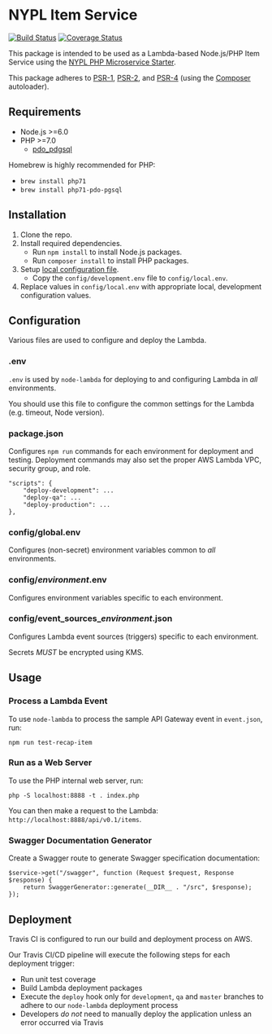 # NYPL Item Service

[![Build Status](https://travis-ci.org/NYPL-discovery/itemservice.svg?branch=master)](https://travis-ci.org/NYPL-discovery/itemservice)
[![Coverage Status](https://coveralls.io/repos/github/NYPL-discovery/itemservice/badge.svg?branch=travis)](https://coveralls.io/github/NYPL-discovery/itemservice?branch=travis)

This package is intended to be used as a Lambda-based Node.js/PHP Item Service using the 
[NYPL PHP Microservice Starter](https://github.com/NYPL/php-microservice-starter).

This package adheres to [PSR-1](http://www.php-fig.org/psr/psr-1/), 
[PSR-2](http://www.php-fig.org/psr/psr-2/), and [PSR-4](http://www.php-fig.org/psr/psr-4/) 
(using the [Composer](https://getcomposer.org/) autoloader).

## Requirements

* Node.js >=6.0
* PHP >=7.0 
  * [pdo_pdgsql](http://php.net/manual/en/ref.pdo-pgsql.php)

Homebrew is highly recommended for PHP:
  * `brew install php71`
  * `brew install php71-pdo-pgsql`
  

## Installation

1. Clone the repo.
2. Install required dependencies.
   * Run `npm install` to install Node.js packages.
   * Run `composer install` to install PHP packages.
3. Setup [local configuration file](#configuration).
   * Copy the `config/development.env` file to `config/local.env`.
4. Replace values in `config/local.env` with appropriate local, development configuration values.

## Configuration

Various files are used to configure and deploy the Lambda.

### .env

`.env` is used by `node-lambda` for deploying to and configuring Lambda in *all* environments. 

You should use this file to configure the common settings for the Lambda (e.g. timeout, Node version). 

### package.json

Configures `npm run` commands for each environment for deployment and testing. Deployment commands may also set the proper AWS Lambda VPC, security group, and role.
 
~~~~
"scripts": {
    "deploy-development": ...
    "deploy-qa": ...
    "deploy-production": ...
},
~~~~

### config/global.env

Configures (non-secret) environment variables common to *all* environments.

### config/*environment*.env

Configures environment variables specific to each environment.

### config/event_sources_*environment*.json

Configures Lambda event sources (triggers) specific to each environment.

Secrets *MUST* be encrypted using KMS.

## Usage

### Process a Lambda Event

To use `node-lambda` to process the sample API Gateway event in `event.json`, run:

~~~~
npm run test-recap-item
~~~~

### Run as a Web Server

To use the PHP internal web server, run:

~~~~
php -S localhost:8888 -t . index.php
~~~~

You can then make a request to the Lambda: `http://localhost:8888/api/v0.1/items`.

### Swagger Documentation Generator

Create a Swagger route to generate Swagger specification documentation:

~~~~
$service->get("/swagger", function (Request $request, Response $response) {
    return SwaggerGenerator::generate(__DIR__ . "/src", $response);
});
~~~~

## Deployment

Travis CI is configured to run our build and deployment process on AWS.

Our Travis CI/CD pipeline will execute the following steps for each deployment trigger:

* Run unit test coverage
* Build Lambda deployment packages
* Execute the `deploy` hook only for `development`, `qa` and `master` branches to adhere to our `node-lambda` deployment process
* Developers _do not_ need to manually deploy the application unless an error occurred via Travis

